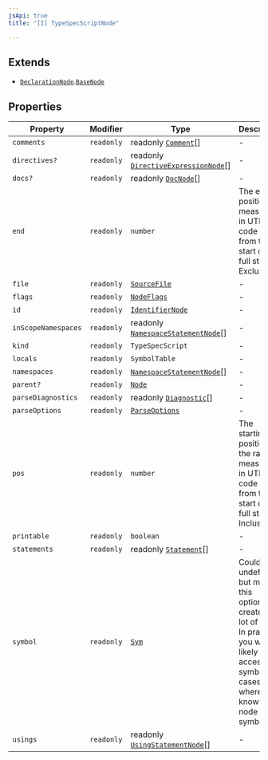 ```yaml
---
jsApi: true
title: "[I] TypeSpecScriptNode"

---
```

## Extends

- [`DeclarationNode`](DeclarationNode.md).[`BaseNode`](BaseNode.md)

## Properties

| Property | Modifier | Type | Description | Overrides | Inherited from |
| ------ | ------ | ------ | ------ | ------ | ------ |
| `comments` | `readonly` | readonly [`Comment`](../type-aliases/Comment.md)[] | - | - | - |
| `directives?` | `readonly` | readonly [`DirectiveExpressionNode`](DirectiveExpressionNode.md)[] | - | - | [`BaseNode`](BaseNode.md).`directives` |
| `docs?` | `readonly` | readonly [`DocNode`](DocNode.md)[] | - | - | [`BaseNode`](BaseNode.md).`docs` |
| `end` | `readonly` | `number` | The ending position measured in UTF-16 code units from the start of the full string. Exclusive. | - | [`BaseNode`](BaseNode.md).`end` |
| `file` | `readonly` | [`SourceFile`](SourceFile.md) | - | - | - |
| `flags` | `readonly` | [`NodeFlags`](../enumerations/NodeFlags.md) | - | - | [`BaseNode`](BaseNode.md).`flags` |
| `id` | `readonly` | [`IdentifierNode`](IdentifierNode.md) | - | - | [`DeclarationNode`](DeclarationNode.md).`id` |
| `inScopeNamespaces` | `readonly` | readonly [`NamespaceStatementNode`](NamespaceStatementNode.md)[] | - | - | - |
| `kind` | `readonly` | `TypeSpecScript` | - | [`BaseNode`](BaseNode.md).`kind` | - |
| `locals` | `readonly` | `SymbolTable` | - | - | - |
| `namespaces` | `readonly` | [`NamespaceStatementNode`](NamespaceStatementNode.md)[] | - | - | - |
| `parent?` | `readonly` | [`Node`](../type-aliases/Node.md) | - | - | [`BaseNode`](BaseNode.md).`parent` |
| `parseDiagnostics` | `readonly` | readonly [`Diagnostic`](Diagnostic.md)[] | - | - | - |
| `parseOptions` | `readonly` | [`ParseOptions`](ParseOptions.md) | - | - | - |
| `pos` | `readonly` | `number` | The starting position of the ranger measured in UTF-16 code units from the start of the full string. Inclusive. | - | [`BaseNode`](BaseNode.md).`pos` |
| `printable` | `readonly` | `boolean` | - | - | - |
| `statements` | `readonly` | readonly [`Statement`](../type-aliases/Statement.md)[] | - | - | - |
| `symbol` | `readonly` | [`Sym`](Sym.md) | Could be undefined but making this optional creates a lot of noise. In practice, you will likely only access symbol in cases where you know the node has a symbol. | - | [`BaseNode`](BaseNode.md).`symbol` |
| `usings` | `readonly` | readonly [`UsingStatementNode`](UsingStatementNode.md)[] | - | - | - |
